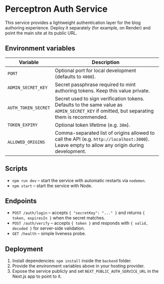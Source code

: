 # Perceptron Auth Service

This service provides a lightweight authentication layer for the blog authoring experience. Deploy it separately (for example, on Render) and point the main site at its public URL.

## Environment variables

| Variable | Description |
| --- | --- |
| `PORT` | Optional port for local development (defaults to `4000`). |
| `ADMIN_SECRET_KEY` | Secret passphrase required to mint authoring tokens. Keep this value private. |
| `AUTH_TOKEN_SECRET` | Secret used to sign verification tokens. Defaults to the same value as `ADMIN_SECRET_KEY` if omitted, but separating them is recommended. |
| `TOKEN_EXPIRY` | Optional token lifetime (e.g. `30m`). |
| `ALLOWED_ORIGINS` | Comma-separated list of origins allowed to call the API (e.g. `http://localhost:3000`). Leave empty to allow any origin during development. |

## Scripts

- `npm run dev` – start the service with automatic restarts via `nodemon`.
- `npm start` – start the service with Node.

## Endpoints

- `POST /auth/login` – accepts `{ "secretKey": "..." }` and returns `{ token, expiresIn }` when the secret matches.
- `POST /auth/verify` – accepts `{ token }` and responds with `{ valid, decoded }` for server-side validation.
- `GET /health` – simple liveness probe.

## Deployment

1. Install dependencies: `npm install` inside the `backend` folder.
2. Provide the environment variables above in your hosting provider.
3. Expose the service publicly and set `NEXT_PUBLIC_AUTH_SERVICE_URL` in the Next.js app to point to it.
